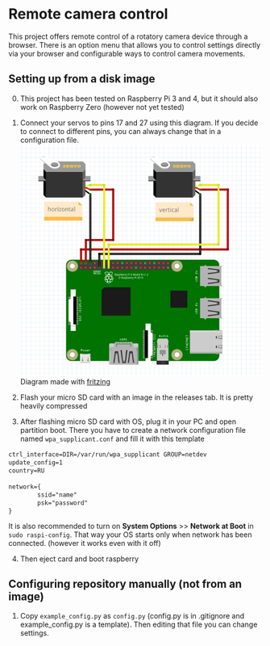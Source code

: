 # Remote camera control
This project offers remote control of a rotatory camera device through a browser. There is an option menu that allows you to control settings directly via your browser and configurable ways to control camera movements.

## Setting up from a disk image
0)  This project has been tested on Raspberry Pi 3 and 4, but it should also work on Raspberry Zero (however not yet tested)
1)  Connect your servos to pins 17 and 27 using this diagram. If you decide to connect to different pins, you can always change that in a configuration file.  
![diagram](readme_images/pinout.png)  
Diagram made with [fritzing](https://github.com/fritzing/fritzing-app)
2)  Flash your micro SD card with an image in the releases tab. It is pretty heavily compressed

3)  After flashing micro SD card with OS, plug it in your PC and open partition boot.
There you have to create a network configuration file named `wpa_supplicant.conf` and fill it with this template
```text
ctrl_interface=DIR=/var/run/wpa_supplicant GROUP=netdev
update_config=1
country=RU

network={
        ssid="name"
        psk="password"
}
```
It is also recommended to turn on **System Options** >> **Network at Boot** in `sudo raspi-config`.
That way your OS starts only when network has been connected. (however it works even with it off)

4)  Then eject card and boot raspberry

## Configuring repository manually (not from an image)
1)  Copy `example_config.py` as `config.py` (config.py is in .gitignore and example_config.py is a template).
Then editing that file you can change settings.
